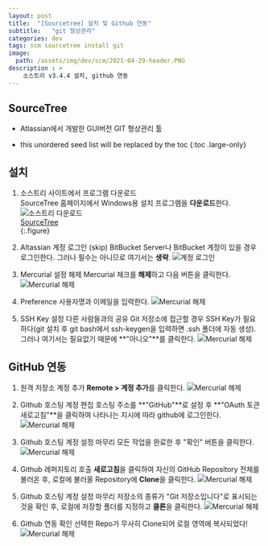```yaml
---
layout: post
title:  "[Sourcetree] 설치 및 Github 연동"
subtitle:   "git 형상관리"
categories: dev
tags: scm sourcetree install git
image:
  path: /assets/img/dev/scm/2021-04-29-header.PNG
description : >
    소스트리 v3.4.4 설치, github 연동
---
```


<!--more-->

## SourceTree
- Atlassian에서 개발한 GUI버전 GIT 형상관리 툴   

* this unordered seed list will be replaced by the toc
{:toc .large-only}

## 설치   
1. 소스트리 사이트에서 프로그램 다운로드   
SourceTree 홈페이지에서 Windows용 설치 프로그램을 **다운로드**한다.   
![소스트리 다운로드](/assets/img/dev/scm/2021-04-29-sourcetree-download.PNG)   
[SourceTree](https://www.sourcetreeapp.com/)   
{:.figure}   
   
   
1. Altassian 계정 로그인 (skip)
BitBucket Server나 BitBucket 계정이 있을 경우 로그인한다. 그러나 필수는 아니므로 여기서는 **생략**.
![계정 로그인](/assets/img/dev/scm/2021-04-29-sourcetree-1.PNG)   
   
   
1. Mercurial 설정 해제
Mercurial 체크를 **해제**하고 다음 버튼을 클릭한다.
![Mercurial 해제](/assets/img/dev/scm/2021-04-29-sourcetree-2.PNG)   
   
   
1. Preference
사용자명과 이메일을 입력한다.
![Mercurial 해제](/assets/img/dev/scm/2021-04-29-sourcetree-3.PNG)   
   
   
1. SSH Key 설정
다른 사람들과의 공유 Git 저장소에 접근할 경우 SSH Key가 필요하다(git 설치 후 git bash에서 ssh-keygen을 입력하면 .ssh 폴더에 자동 생성). 그러나 여기서는 필요없기 때문에 **"아니오"**를 클릭한다.
![Mercurial 해제](/assets/img/dev/scm/2021-04-29-sourcetree-4.PNG)   
   
   
## GitHub 연동
1. 원격 저장소 계정 추가
**Remote > 계정 추가**를 클릭한다.
![Mercurial 해제](/assets/img/dev/scm/2021-04-29-sourcetree-5.PNG)   
   
   
1. Github 호스팅 계정 편집
호스팅 주소를 **"GitHub"**로 설정 후 **"OAuth 토큰 새로고침"**을 클릭하여 나타나는 지시에 따라 github에 로그인한다.
![Mercurial 해제](/assets/img/dev/scm/2021-04-29-sourcetree-6.PNG)   
   
   
1. Github 호스팅 계정 설정 마무리
모든 작업을 완료한 후 "확인" 버튼을 클릭한다.
![Mercurial 해제](/assets/img/dev/scm/2021-04-29-sourcetree-7.PNG)   
   
   
1. Github 레퍼지토리 호출
**새로고침**을 클릭하여 자신의 GitHub Repository 전체를 불러온 후, 로컬에 불러올 Repository에 **Clone**을 클릭한다.
![Mercurial 해제](/assets/img/dev/scm/2021-04-29-sourcetree-8.PNG)   
   
   
1. Github 호스팅 계정 설정 마무리
저장소의 종류가 "Git 저장소입니다"로 표시되는 것을 확인 후, 로컬에 저장할 폴더를 지정하고 **클론**을 클릭한다.
![Mercurial 해제](/assets/img/dev/scm/2021-04-29-sourcetree-9.PNG)  
   
   
1. Github 연동 확인
선택한 Repo가 무사히 Clone되어 로컬 영역에 복사되었다!
![Mercurial 해제](/assets/img/dev/scm/2021-04-29-sourcetree-10.PNG)  